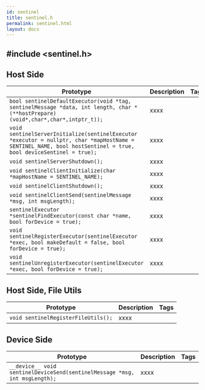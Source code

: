 ```yaml
---
id: sentinel
title: sentinel.h
permalink: sentinel.html
layout: docs
---
```


## #include <sentinel.h>

## Host Side
Prototype | Description | Tags
--- | --- | :---:
```bool sentinelDefaultExecutor(void *tag, sentinelMessage *data, int length, char *(**hostPrepare)(void*,char*,char*,intptr_t));``` | xxxx
```void sentinelServerInitialize(sentinelExecutor *executor = nullptr, char *mapHostName = SENTINEL_NAME, bool hostSentinel = true, bool deviceSentinel = true);``` | xxxx
```void sentinelServerShutdown();``` | xxxx
```void sentinelClientInitialize(char *mapHostName = SENTINEL_NAME);``` | xxxx
```void sentinelClientShutdown();``` | xxxx
```void sentinelClientSend(sentinelMessage *msg, int msgLength);``` | xxxx
```sentinelExecutor *sentinelFindExecutor(const char *name, bool forDevice = true);``` | xxxx
```void sentinelRegisterExecutor(sentinelExecutor *exec, bool makeDefault = false, bool forDevice = true);``` | xxxx
```void sentinelUnregisterExecutor(sentinelExecutor *exec, bool forDevice = true);``` | xxxx

## Host Side, File Utils
Prototype | Description | Tags
--- | --- | :---:
```void sentinelRegisterFileUtils();``` | xxxx

## Device Side
Prototype | Description | Tags
--- | --- | :---:
```__device__ void sentinelDeviceSend(sentinelMessage *msg, int msgLength);``` | xxxx
